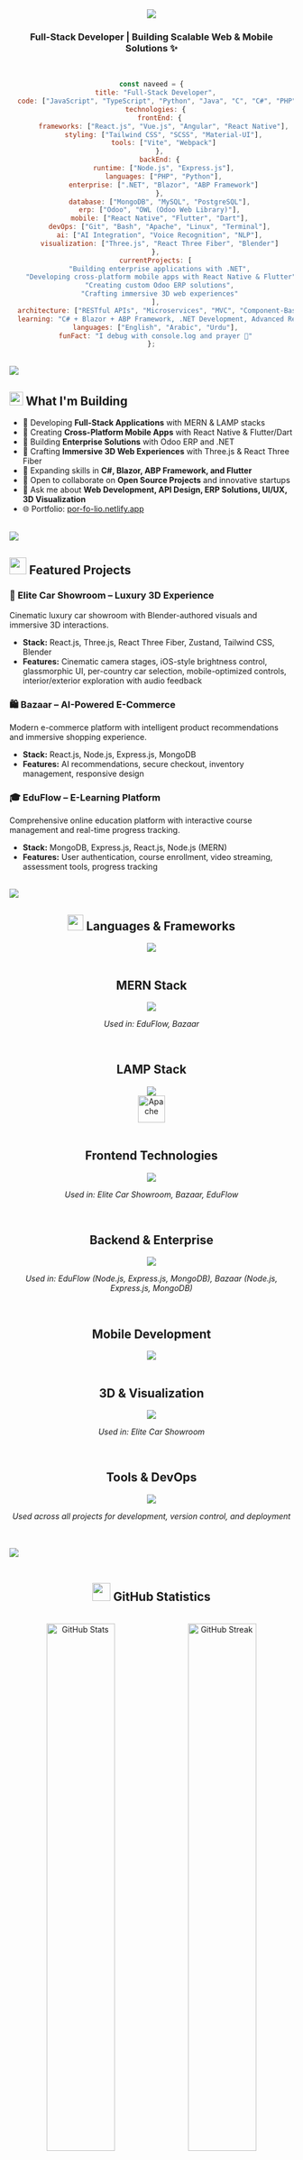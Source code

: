 <div align="center">
  <img src="https://capsule-render.vercel.app/api?type=waving&color=gradient&customColorList=12,14,19,20,24&height=200&section=header&text=Hi,%20I'm%20Naveed!%20👋&fontSize=50&fontAlignY=35&animation=fadeIn&desc=Welcome%20to%20my%20GitHub%20Profile&descAlignY=51&descAlign=62"/>
</div>

<h3 align="center">Full-Stack Developer | Building Scalable Web & Mobile Solutions ✨</h3>

<br/>

<div align="center">

```javascript
const naveed = {
  title: "Full-Stack Developer",
  code: ["JavaScript", "TypeScript", "Python", "Java", "C", "C#", "PHP", "Dart"],
  technologies: {
    frontEnd: {
      frameworks: ["React.js", "Vue.js", "Angular", "React Native"],
      styling: ["Tailwind CSS", "SCSS", "Material-UI"],
      tools: ["Vite", "Webpack"]
    },
    backEnd: {
      runtime: ["Node.js", "Express.js"],
      languages: ["PHP", "Python"],
      enterprise: [".NET", "Blazor", "ABP Framework"]
    },
    database: ["MongoDB", "MySQL", "PostgreSQL"],
    erp: ["Odoo", "OWL (Odoo Web Library)"],
    mobile: ["React Native", "Flutter", "Dart"],
    devOps: ["Git", "Bash", "Apache", "Linux", "Terminal"],
    ai: ["AI Integration", "Voice Recognition", "NLP"],
    visualization: ["Three.js", "React Three Fiber", "Blender"]
  },
  currentProjects: [
    "Building enterprise applications with .NET",
    "Developing cross-platform mobile apps with React Native & Flutter",
    "Creating custom Odoo ERP solutions",
    "Crafting immersive 3D web experiences"
  ],
  architecture: ["RESTful APIs", "Microservices", "MVC", "Component-Based Design"],
  learning: "C# + Blazor + ABP Framework, .NET Development, Advanced React Native & Flutter",
  languages: ["English", "Arabic", "Urdu"],
  funFact: "I debug with console.log and prayer 🙏"
};
```

</div>

<br/>

<img src="https://user-images.githubusercontent.com/73097560/115834477-dbab4500-a447-11eb-908a-139a6edaec5c.gif">

<br/>

## <img src="https://media2.giphy.com/media/QssGEmpkyEOhBCb7e1/giphy.gif?cid=ecf05e47a0n3gi1bfqntqmob8g9aid1oyj2wr3ds3mg700bl&rid=giphy.gif" width="24px"> What I'm Building

- 🔭 Developing **Full-Stack Applications** with MERN & LAMP stacks
- 📱 Creating **Cross-Platform Mobile Apps** with React Native & Flutter/Dart
- 🏢 Building **Enterprise Solutions** with Odoo ERP and .NET
- 🎨 Crafting **Immersive 3D Web Experiences** with Three.js & React Three Fiber
- 🌱 Expanding skills in **C#, Blazor, ABP Framework, and Flutter**
- 👯 Open to collaborate on **Open Source Projects** and innovative startups
- 💬 Ask me about **Web Development, API Design, ERP Solutions, UI/UX, 3D Visualization**
- 🌐 Portfolio: [por-fo-lio.netlify.app](https://por-fo-lio.netlify.app)

<br/>

<img src="https://user-images.githubusercontent.com/73097560/115834477-dbab4500-a447-11eb-908a-139a6edaec5c.gif">

<br/>

## <img src="https://media.giphy.com/media/iY8CRBdQXODJSCERIr/giphy.gif" width="30px"> Featured Projects

### 🚗 Elite Car Showroom – Luxury 3D Experience
Cinematic luxury car showroom with Blender-authored visuals and immersive 3D interactions.
- **Stack:** React.js, Three.js, React Three Fiber, Zustand, Tailwind CSS, Blender
- **Features:** Cinematic camera stages, iOS-style brightness control, glassmorphic UI, per-country car selection, mobile-optimized controls, interior/exterior exploration with audio feedback

### 🛍️ Bazaar – AI-Powered E-Commerce
Modern e-commerce platform with intelligent product recommendations and immersive shopping experience.
- **Stack:** React.js, Node.js, Express.js, MongoDB
- **Features:** AI recommendations, secure checkout, inventory management, responsive design

### 🎓 EduFlow – E-Learning Platform
Comprehensive online education platform with interactive course management and real-time progress tracking.
- **Stack:** MongoDB, Express.js, React.js, Node.js (MERN)
- **Features:** User authentication, course enrollment, video streaming, assessment tools, progress tracking

<br/>

<img src="https://user-images.githubusercontent.com/73097560/115834477-dbab4500-a447-11eb-908a-139a6edaec5c.gif">

<br/>

<h2 align="center"><img src="https://media2.giphy.com/media/QssGEmpkyEOhBCb7e1/giphy.gif?cid=ecf05e47a0n3gi1bfqntqmob8g9aid1oyj2wr3ds3mg700bl&rid=giphy.gif" width="28px"> Languages & Frameworks</h2>

<div align="center">
    <img src="https://skillicons.dev/icons?i=javascript,typescript,python,java,c,cs,php,dart&perline=4" />
</div>

<br/>

<h2 align="center">MERN Stack</h2>

<div align="center">
    <img src="https://skillicons.dev/icons?i=mongodb,express,react,nodejs&perline=4" />
</div>

<p align="center"><i>Used in: EduFlow, Bazaar</i></p>

<br/>

<h2 align="center">LAMP Stack</h2>

<div align="center">
    <img src="https://skillicons.dev/icons?i=linux,mysql,php&perline=3" />
    <br/>
    <img height="48" width="48" src="https://www.vectorlogo.zone/logos/apache/apache-official.svg" alt="Apache"/>
</div>

<br/>

<h2 align="center">Frontend Technologies</h2>

<div align="center">
    <img src="https://skillicons.dev/icons?i=html,css,tailwind,sass,react,vue,angular,vite&perline=4" />
</div>

<p align="center"><i>Used in: Elite Car Showroom, Bazaar, EduFlow</i></p>

<br/>

<h2 align="center">Backend & Enterprise</h2>

<div align="center">
    <img src="https://skillicons.dev/icons?i=nodejs,express,php,python,dotnet,cs,postgres,mongodb&perline=4" />
</div>

<p align="center"><i>Used in: EduFlow (Node.js, Express.js, MongoDB), Bazaar (Node.js, Express.js, MongoDB)</i></p>

<br/>

<h2 align="center">Mobile Development</h2>

<div align="center">
    <img src="https://skillicons.dev/icons?i=react,flutter,dart,firebase&perline=4" />
</div>

<br/>

<h2 align="center">3D & Visualization</h2>

<div align="center">
    <img src="https://skillicons.dev/icons?i=threejs,blender&perline=2" />
</div>

<p align="center"><i>Used in: Elite Car Showroom</i></p>

<br/>

<h2 align="center">Tools & DevOps</h2>

<div align="center">
    <img src="https://skillicons.dev/icons?i=git,github,linux,bash,vscode,postman,figma,webpack&perline=4" />
</div>

<p align="center"><i>Used across all projects for development, version control, and deployment</i></p>

<br/>
<br/>

<img src="https://user-images.githubusercontent.com/73097560/115834477-dbab4500-a447-11eb-908a-139a6edaec5c.gif">

<br/>
<br/>

<h2 align="center"><img src="https://media.giphy.com/media/iY8CRBdQXODJSCERIr/giphy.gif" width="32px"> GitHub Statistics</h2>

<br/>

<div align="center">
  <picture>
    <source media="(max-width: 768px)" srcset="https://github-readme-stats.vercel.app/api?username=naveed-gung&show_icons=true&theme=tokyonight&hide_border=true&count_private=true" />
    <img width="49%" src="https://github-readme-stats.vercel.app/api?username=naveed-gung&show_icons=true&theme=tokyonight&hide_border=true&count_private=true" alt="GitHub Stats" />
  </picture>
  <picture>
    <source media="(max-width: 768px)" srcset="https://github-readme-streak-stats.herokuapp.com/?user=naveed-gung&theme=tokyonight&hide_border=true" />
    <img width="49%" src="https://github-readme-streak-stats.herokuapp.com/?user=naveed-gung&theme=tokyonight&hide_border=true" alt="GitHub Streak" />
  </picture>
</div>

<br/>
<br/>

<div align="center">
  <img width="60%" src="https://github-readme-stats.vercel.app/api/top-langs/?username=naveed-gung&layout=compact&theme=tokyonight&hide_border=true&langs_count=8" alt="Top Languages"/>
</div>

<br/>
<br/>

<img src="https://user-images.githubusercontent.com/73097560/115834477-dbab4500-a447-11eb-908a-139a6edaec5c.gif">

<br/>
<br/>

<h2 align="center">🎯 Core Competencies</h2>

<br/>

<div align="center">

| **Domain** | **Skills** |
|:---:|:---|
| **Web Development** | Full-Stack Development (MERN & LAMP), RESTful API Design, Microservices Architecture |
| **Mobile Development** | React Native, Flutter/Dart, Cross-Platform Solutions |
| **Enterprise Solutions** | .NET, C#, Blazor, ABP Framework, Odoo ERP |
| **Frontend Frameworks** | React, Vue, Angular, Responsive UI/UX |
| **3D & Visualization** | Three.js, React Three Fiber, Blender Integration |
| **Database** | MongoDB, MySQL, PostgreSQL, Database Optimization |
| **AI/ML** | AI Integration, Voice Recognition, NLP |
| **DevOps** | Git, Linux, Bash, Agile Methodologies |
| **Languages** | English, Arabic, Urdu (Multilingual Development) |

</div>

<br/>
<br/>

<img src="https://user-images.githubusercontent.com/73097560/115834477-dbab4500-a447-11eb-908a-139a6edaec5c.gif">

<br/>
<br/>

<h2 align="center">🌐 Connect With Me</h2>

<br/>

<div align="center">
  <a href="https://www.linkedin.com/in/naveed-sohail-gung-285645310" target="_blank">
    <img src="https://img.shields.io/badge/LinkedIn-0077B5?style=for-the-badge&logo=linkedin&logoColor=white" alt="LinkedIn"/>
  </a>
  <a href="https://www.instagram.com/naveed._.gung" target="_blank">
    <img src="https://img.shields.io/badge/Instagram-E4405F?style=for-the-badge&logo=instagram&logoColor=white" alt="Instagram"/>
  </a>
  <a href="https://por-fo-lio.netlify.app" target="_blank">
    <img src="https://img.shields.io/badge/Portfolio-000000?style=for-the-badge&logo=netlify&logoColor=white" alt="Portfolio"/>
  </a>
  <a href="mailto:naveedsohailg@gmail.com">
    <img src="https://img.shields.io/badge/Email-D14836?style=for-the-badge&logo=gmail&logoColor=white" alt="Email"/>
  </a>
</div>

<br/>
<br/>

<img src="https://user-images.githubusercontent.com/73097560/115834477-dbab4500-a447-11eb-908a-139a6edaec5c.gif">

<br/>
<br/>

<div align="center">
  
  **💼 Open to opportunities in Full-Stack Development, Mobile Development, and Enterprise Solutions**
  
  *"Writing code that makes a difference, one commit at a time"*
  
</div>

<br/>

<div align="center">
  <img src="https://capsule-render.vercel.app/api?type=waving&color=gradient&customColorList=12,14,19,20,24&height=100&section=footer"/>
</div>
